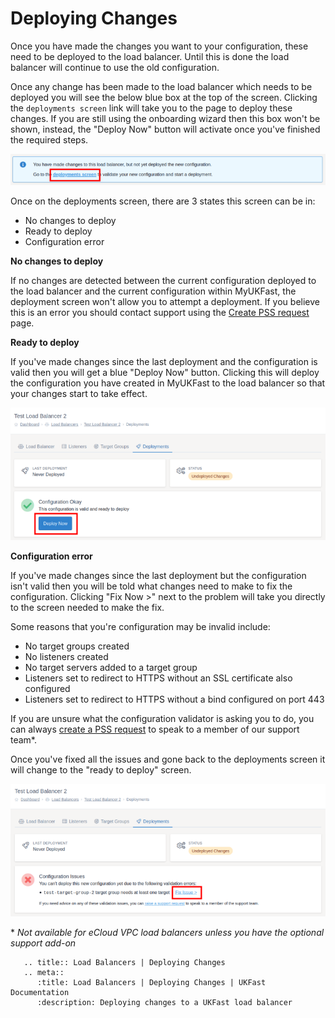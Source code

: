 # Deploying Changes

Once you have made the changes you want to your configuration, these need to be deployed to the load balancer. Until this is done the load balancer will continue to use the old configuration.

Once any change has been made to the load balancer which needs to be deployed you will see the below blue box at the top of the screen. Clicking the `deployments screen` link will take you to the page to deploy these changes. If you are still using the onboarding wizard then this box won't be shown, instead, the "Deploy Now" button will activate once you've finished the required steps.

![Deployment Alert](files/deployment_alert_small.png)

Once on the deployments screen, there are 3 states this screen can be in:
- No changes to deploy
- Ready to deploy
- Configuration error

**No changes to deploy**

If no changes are detected between the current configuration deployed to the load balancer and the current configuration within MyUKFast, the deployment screen won't allow you to attempt a deployment. If you believe this is an error you should contact support using the [Create PSS request](https://portal.ans.co.uk/pss/create) page.

**Ready to deploy**

If you've made changes since the last deployment and the configuration is valid then you will get a blue "Deploy Now" button. Clicking this will deploy the configuration you have created in MyUKFast to the load balancer so that your changes start to take effect.

![Ready to deploy](files/deployment_validation_passed_small.png)

**Configuration error**

If you've made changes since the last deployment but the configuration isn't valid then you will be told what changes need to make to fix the configuration. Clicking "Fix Now >" next to the problem will take you directly to the screen needed to make the fix.

Some reasons that you're configuration may be invalid include:
* No target groups created
* No listeners created
* No target servers added to a target group
* Listeners set to redirect to HTTPS without an SSL certificate also configured
* Listeners set to redirect to HTTPS without a bind configured on port 443

If you are unsure what the configuration validator is asking you to do, you can always [create a PSS request](https://portal.ans.co.uk/pss/create) to speak to a member of our support team*.

Once you've fixed all the issues and gone back to the deployments screen it will change to the "ready to deploy" screen.

![Configuration error](files/deployment_validation_failed_small.png)

\* *Not available for eCloud VPC load balancers unless you have the optional support add-on*

```eval_rst
   .. title:: Load Balancers | Deploying Changes
   .. meta::
      :title: Load Balancers | Deploying Changes | UKFast Documentation
      :description: Deploying changes to a UKFast load balancer
```
